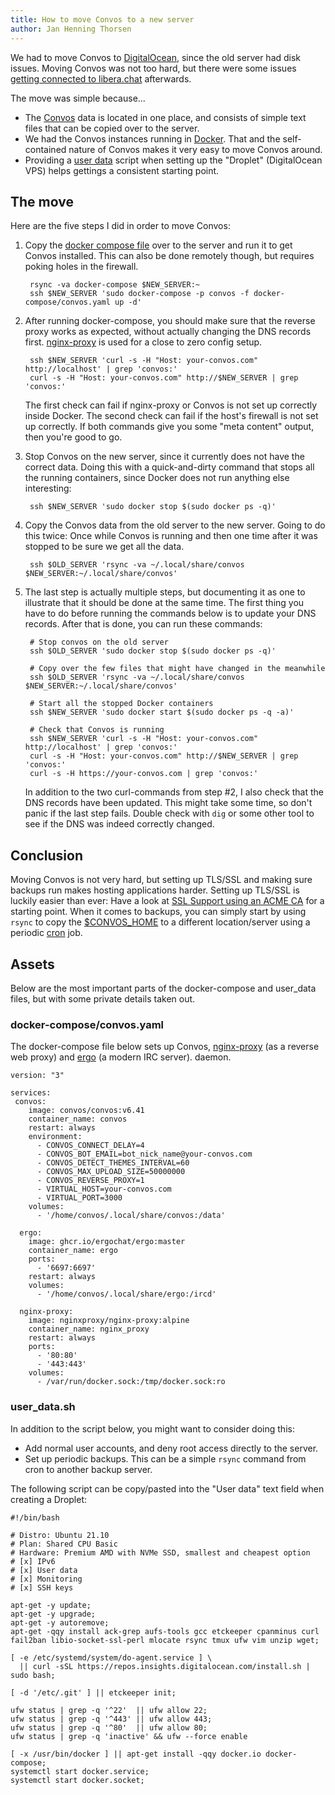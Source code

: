```yaml
---
title: How to move Convos to a new server
author: Jan Henning Thorsen
---
```


We had to move Convos to [DigitalOcean](https://digitalocean.com), since the
old server had disk issues.  Moving Convos was not too hard, but there were
some issues [getting connected to libera.chat](/blog/2021/12/23/connecting-to-libera-from-digitalocean)
afterwards.

The move was simple because...

* The [Convos](https://convos.chat) data is located in one place, and consists
  of simple text files that can be copied over to the server.
* We had the Convos instances running in [Docker](https://www.docker.com/).
  That and the self-contained nature of Convos makes it very easy to move
  Convos around.
* Providing a [user data](https://docs.digitalocean.com/products/droplets/how-to/provide-user-data/)
  script when setting up the "Droplet" (DigitalOcean VPS) helps gettings a
  consistent starting point.

## The move

Here are the five steps I did in order to move Convos:

1. Copy the [docker compose file](#docker-composeconvosyaml) over to the server
   and run it to get Convos installed. This can also be done remotely though,
   but requires poking holes in the firewall.

        rsync -va docker-compose $NEW_SERVER:~
        ssh $NEW_SERVER 'sudo docker-compose -p convos -f docker-compose/convos.yaml up -d'

2. After running docker-compose, you should make sure that the reverse proxy
   works as expected, without actually changing the DNS records first.
   [nginx-proxy](https://github.com/nginx-proxy/nginx-proxy) is used for a
   close to zero config setup.

        ssh $NEW_SERVER 'curl -s -H "Host: your-convos.com" http://localhost' | grep 'convos:'
        curl -s -H "Host: your-convos.com" http://$NEW_SERVER | grep 'convos:'

    The first check can fail if nginx-proxy or Convos is not set up correctly
    inside Docker. The second check can fail if the host's firewall is not set
    up correctly. If both commands give you some "meta content" output, then
    you're good to go.

3. Stop Convos on the new server, since it currently does not have the correct
   data. Doing this with a quick-and-dirty command that stops all the running
   containers, since Docker does not run anything else interesting:

        ssh $NEW_SERVER 'sudo docker stop $(sudo docker ps -q)'

4. Copy the Convos data from the old server to the new server. Going to do this
   twice: Once while Convos is running and then one time after it was stopped
   to be sure we get all the data.

        ssh $OLD_SERVER 'rsync -va ~/.local/share/convos $NEW_SERVER:~/.local/share/convos'

5. The last step is actually multiple steps, but documenting it as one to
   illustrate that it should be done at the same time. The first thing you have
   to do before running the commands below is to update your DNS records. After
   that is done, you can run these commands:

        # Stop convos on the old server
        ssh $OLD_SERVER 'sudo docker stop $(sudo docker ps -q)'

        # Copy over the few files that might have changed in the meanwhile
        ssh $OLD_SERVER 'rsync -va ~/.local/share/convos $NEW_SERVER:~/.local/share/convos'
         
        # Start all the stopped Docker containers
        ssh $NEW_SERVER 'sudo docker start $(sudo docker ps -q -a)'
        
        # Check that Convos is running
        ssh $NEW_SERVER 'curl -s -H "Host: your-convos.com" http://localhost' | grep 'convos:'
        curl -s -H "Host: your-convos.com" http://$NEW_SERVER | grep 'convos:'
        curl -s -H https://your-convos.com | grep 'convos:'

   In addition to the two curl-commands from step #2, I also check that the DNS
   records have been updated. This might take some time, so don't panic if the
   last step fails. Double check with `dig` or some other tool to see if the
   DNS was indeed correctly changed.

## Conclusion

Moving Convos is not very hard, but setting up TLS/SSL and making sure backups
run makes hosting applications harder. Setting up TLS/SSL is luckily easier than
ever: Have a look at [SSL Support using an ACME CA](https://github.com/nginx-proxy/nginx-proxy#ssl-support-using-an-acme-ca)
for a starting point. When it comes to backups, you can simply start by using
`rsync` to copy the [$CONVOS_HOME](/doc/config#convos_home) to a different
location/server using a periodic [cron](https://en.wikipedia.org/wiki/Cron) job.

## Assets

Below are the most important parts of the docker-compose and user_data files,
but with some private details taken out.

### docker-compose/convos.yaml

The docker-compose file below sets up Convos,
[nginx-proxy](https://github.com/nginx-proxy/nginx-proxy) (as a reverse web
proxy) and [ergo](https://github.com/ergochat/ergo) (a modern IRC server).
daemon.

    version: "3"
    
    services:
     convos: 
        image: convos/convos:v6.41
        container_name: convos
        restart: always
        environment:
          - CONVOS_CONNECT_DELAY=4
          - CONVOS_BOT_EMAIL=bot_nick_name@your-convos.com
          - CONVOS_DETECT_THEMES_INTERVAL=60
          - CONVOS_MAX_UPLOAD_SIZE=50000000
          - CONVOS_REVERSE_PROXY=1
          - VIRTUAL_HOST=your-convos.com
          - VIRTUAL_PORT=3000
        volumes:
          - '/home/convos/.local/share/convos:/data'
    
      ergo:
        image: ghcr.io/ergochat/ergo:master
        container_name: ergo
        ports:
          - '6697:6697'
        restart: always
        volumes:
          - '/home/convos/.local/share/ergo:/ircd'
    
      nginx-proxy:
        image: nginxproxy/nginx-proxy:alpine
        container_name: nginx_proxy
        restart: always
        ports:
          - '80:80'
          - '443:443'
        volumes:
          - /var/run/docker.sock:/tmp/docker.sock:ro

### user_data.sh

In addition to the script below, you might want to consider doing this:

* Add normal user accounts, and deny root access directly to the server.
* Set up periodic backups. This can be a simple `rsync` command from cron to
  another backup server.

The following script can be copy/pasted into the "User data" text field when
creating a Droplet:

    #!/bin/bash
    
    # Distro: Ubuntu 21.10
    # Plan: Shared CPU Basic
    # Hardware: Premium AMD with NVMe SSD, smallest and cheapest option
    # [x] IPv6
    # [x] User data
    # [x] Monitoring
    # [x] SSH keys
    
    apt-get -y update;
    apt-get -y upgrade;
    apt-get -y autoremove;
    apt-get -qqy install ack-grep aufs-tools gcc etckeeper cpanminus curl fail2ban libio-socket-ssl-perl mlocate rsync tmux ufw vim unzip wget;
    
    [ -e /etc/systemd/system/do-agent.service ] \
      || curl -sSL https://repos.insights.digitalocean.com/install.sh | sudo bash;
    
    [ -d '/etc/.git' ] || etckeeper init;
    
    ufw status | grep -q '^22'  || ufw allow 22;
    ufw status | grep -q '^443' || ufw allow 443;
    ufw status | grep -q '^80'  || ufw allow 80;
    ufw status | grep -q 'inactive' && ufw --force enable
    
    [ -x /usr/bin/docker ] || apt-get install -qqy docker.io docker-compose;
    systemctl start docker.service;
    systemctl start docker.socket;
